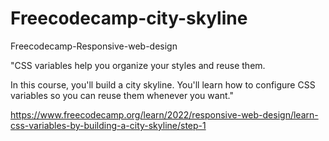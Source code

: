 # Freecodecamp-city-skyline
Freecodecamp-Responsive-web-design

"CSS variables help you organize your styles and reuse them.

In this course, you'll build a city skyline. You'll learn how to configure CSS variables so you can reuse them whenever you want."

https://www.freecodecamp.org/learn/2022/responsive-web-design/learn-css-variables-by-building-a-city-skyline/step-1
